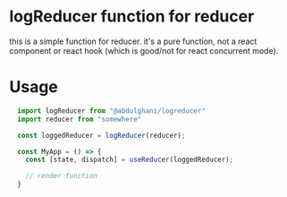 # logReducer function for reducer
this is a simple function for reducer. it's a pure function, not a react component or react hook (which is good/not for react concurrent mode).

# Usage
```javascript
  import logReducer from "@abdulghani/logreducer"
  import reducer from "somewhere"

  const loggedReducer = logReducer(reducer);

  const MyApp = () => {
    const [state, dispatch] = useReducer(loggedReducer);

    // render function
  }
```